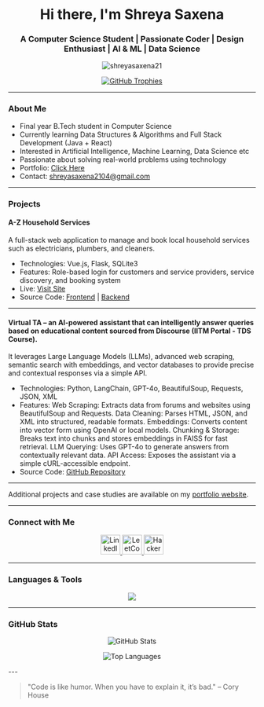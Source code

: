 <h1 align="center">Hi there, I'm Shreya Saxena</h1>
<h3 align="center">A Computer Science Student | Passionate Coder | Design Enthusiast | AI & ML | Data Science</h3>


<p align="center">
  <img src="https://komarev.com/ghpvc/?username=shreyasaxena21&label=Profile%20views&color=0e75b6&style=flat" alt="shreyasaxena21" />
</p>

<p align="center">
  <a href="https://github.com/ryo-ma/github-profile-trophy">
    <img src="https://github-profile-trophy.vercel.app/?username=shreyasaxena21&theme=flat&row=1&margin-w=10&no-frame=true&no-bg=true" alt="GitHub Trophies" />
  </a>
</p>

---

### About Me

- Final year B.Tech student in Computer Science  
- Currently learning Data Structures & Algorithms and Full Stack Development (Java + React)  
- Interested in Artificial Intelligence, Machine Learning, Data Science etc
- Passionate about solving real-world problems using technology  
- Portfolio: [Click Here](https://shreya-saxena-portfolio.vercel.app/) 
- Contact: shreyasaxena2104@gmail.com

---

### Projects

#### A-Z Household Services  
A full-stack web application to manage and book local household services such as electricians, plumbers, and cleaners.  
- Technologies: Vue.js, Flask, SQLite3  
- Features: Role-based login for customers and service providers, service discovery, and booking system  
- Live: [Visit Site](https://a-z-household-frontend.vercel.app/)  
- Source Code: [Frontend](https://github.com/shreyasaxena21/a-z-household-frontend) | [Backend](https://github.com/shreyasaxena21/a-z-household-backend)

---

#### Virtual TA – an AI-powered assistant that can intelligently answer queries based on educational content sourced from Discourse (IITM Portal - TDS Course).
It leverages Large Language Models (LLMs), advanced web scraping, semantic search with embeddings, and vector databases to provide precise and contextual responses via a simple API.
- Technologies: Python, LangChain, GPT-4o, BeautifulSoup, Requests, JSON, XML
- Features: Web Scraping: Extracts data from forums and websites using BeautifulSoup and Requests.
            Data Cleaning: Parses HTML, JSON, and XML into structured, readable formats.
            Embeddings: Converts content into vector form using OpenAI or local models.
            Chunking & Storage: Breaks text into chunks and stores embeddings in FAISS for fast retrieval.
            LLM Querying: Uses GPT-4o to generate answers from contextually relevant data.
            API Access: Exposes the assistant via a simple cURL-accessible endpoint.
- Source Code: [GitHub Repository](https://github.com/shreyasaxena21/Virtual-TA-Project)

---

Additional projects and case studies are available on my [portfolio website](https://shreya-saxena-portfolio.vercel.app/).

---

### Connect with Me

<p align="center">
  <a href="https://www.linkedin.com/in/shreya-saxena-16a011246/" target="_blank">
    <img src="https://skillicons.dev/icons?i=linkedin" alt="LinkedIn" height="40"/>
  </a>
  <a href="https://leetcode.com/u/shreyasaxena21/" target="_blank">
    <img src="https://raw.githubusercontent.com/rahuldkjain/github-profile-readme-generator/master/src/images/icons/Social/leet-code.svg" alt="LeetCode" height="40" width="40"/>
  </a>
  <a href="https://www.hackerrank.com/profile/22f3001013" target="_blank">
    <img src="https://raw.githubusercontent.com/rahuldkjain/github-profile-readme-generator/master/src/images/icons/Social/hackerrank.svg" alt="HackerRank" height="40" width="40"/>
  </a>

</p>

---

### Languages & Tools

<p align="center">
  <img src="https://skillicons.dev/icons?i=java,js,html,css,python,mysql,postgres,vue,flask,postman,figma,bootstrap" />
</p>

---

### GitHub Stats

<p align="center">
  <img src="https://github-readme-stats.vercel.app/api?username=shreyasaxena21&show_icons=true&theme=default&hide_border=true" alt="GitHub Stats" />
</p>

<p align="center">
  <img src="https://github-readme-stats.vercel.app/api/top-langs/?username=shreyasaxena21&layout=compact&theme=default&hide_border=true" alt="Top Languages" />
</p>
---

> "Code is like humor. When you have to explain it, it’s bad." – Cory House
